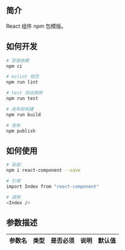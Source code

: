 ## 简介

React 组件 npm 包模版。

## 如何开发

```bash
# 安装依赖
npm ci

# eslint 规范
npm run lint

# test 测试用例
npm run test

# 发布前构建
npm run build

# 发布
npm publish
```

## 如何使用

``` bash
# 安装:  
npm i react-component --save

# 引用
import Index from "react-component"

# 调用
<Index />
```

## 参数描述
| 参数名 | 类型  | 是否必须 | 说明  |  默认值 |
| --- | --- | ---- | --- | --- |
